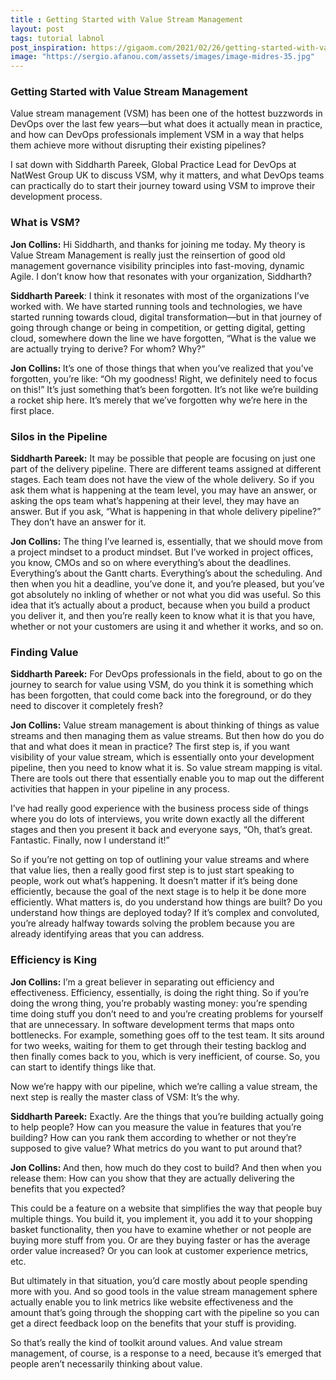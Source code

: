 ```yaml
---
title : Getting Started with Value Stream Management
layout: post
tags: tutorial labnol
post_inspiration: https://gigaom.com/2021/02/26/getting-started-with-value-stream-management/
image: "https://sergio.afanou.com/assets/images/image-midres-35.jpg"
---
```


<h3>Getting Started with Value Stream Management</h3>
<p>Value stream management (VSM) has been one of the hottest buzzwords in DevOps over the last few years—but what does it actually mean in practice, and how can DevOps professionals implement VSM in a way that helps them achieve more without disrupting their existing pipelines?</p>
<p>I sat down with Siddharth Pareek, Global Practice Lead for DevOps at NatWest Group UK to discuss VSM, why it matters, and what DevOps teams can practically do to start their journey toward using VSM to improve their development process.</p>
<h3>What is VSM?</h3>
<p><strong>Jon Collins:</strong> Hi Siddharth, and thanks for joining me today. My theory is Value Stream Management is really just the reinsertion of good old management governance visibility principles into fast-moving, dynamic Agile. I don&#8217;t know how that resonates with your organization, Siddharth?</p>
<p><strong>Siddharth Pareek</strong>: I think it resonates with most of the organizations I’ve worked with. We have started running tools and technologies, we have started running towards cloud, digital transformation—but in that journey of going through change or being in competition, or getting digital, getting cloud, somewhere down the line we have forgotten, “What is the value we are actually trying to derive? For whom? Why?”</p>
<p><strong>Jon Collins: </strong>It&#8217;s one of those things that when you&#8217;ve realized that you&#8217;ve forgotten, you&#8217;re like: “Oh my goodness! Right, we definitely need to focus on this!” It&#8217;s just something that&#8217;s been forgotten. It&#8217;s not like we&#8217;re building a rocket ship here. It&#8217;s merely that we&#8217;ve forgotten why we’re here in the first place.</p>
<h3>Silos in the Pipeline</h3>
<p><strong>Siddharth Pareek:</strong> It may be possible that people are focusing on just one part of the delivery pipeline. There are different teams assigned at different stages. Each team does not have the view of the whole delivery. So if you ask them what is happening at the team level, you may have an answer, or asking the ops team what’s happening at their level, they may have an answer. But if you ask, “What is happening in that whole delivery pipeline?” They don’t have an answer for it.</p>
<p><strong>Jon Collins:</strong> The thing I&#8217;ve learned is, essentially, that we should move from a project mindset to a product mindset. But I&#8217;ve worked in project offices, you know, CMOs and so on where everything&#8217;s about the deadlines. Everything&#8217;s about the Gantt charts. Everything&#8217;s about the scheduling. And then when you hit a deadline, you’ve done it, and you&#8217;re pleased, but you&#8217;ve got absolutely no inkling of whether or not what you did was useful. So this idea that it&#8217;s actually about a product, because when you build a product you deliver it, and then you&#8217;re really keen to know what it is that you have, whether or not your customers are using it and whether it works, and so on.</p>
<h3>Finding Value</h3>
<p><strong>Siddharth Pareek:</strong> For DevOps professionals in the field, about to go on the journey to search for value using VSM, do you think it is something which has been forgotten, that could come back into the foreground, or do they need to discover it completely fresh?</p>
<p><strong>Jon Collins:</strong> Value stream management is about thinking of things as value streams and then managing them as value streams. But then how do you do that and what does it mean in practice? The first step is, if you want visibility of your value stream, which is essentially onto your development pipeline, then you need to know what it is. So value stream mapping is vital. There are tools out there that essentially enable you to map out the different activities that happen in your pipeline in any process.</p>
<p>I&#8217;ve had really good experience with the business process side of things where you do lots of interviews, you write down exactly all the different stages and then you present it back and everyone says, “Oh, that&#8217;s great. Fantastic. Finally, now I understand it!”</p>
<p>So if you’re not getting on top of outlining your value streams and where that value lies, then a really good first step is to just start speaking to people, work out what&#8217;s happening. It doesn&#8217;t matter if it&#8217;s being done efficiently, because the goal of the next stage is to help it be done more efficiently. What matters is, do you understand how things are built? Do you understand how things are deployed today? If it&#8217;s complex and convoluted, you&#8217;re already halfway towards solving the problem because you are already identifying areas that you can address.</p>
<h3>Efficiency is King</h3>
<p><strong>Jon Collins:</strong> I&#8217;m a great believer in separating out efficiency and effectiveness. Efficiency, essentially, is doing the right thing. So if you&#8217;re doing the wrong thing, you&#8217;re probably wasting money: you&#8217;re spending time doing stuff you don&#8217;t need to and you&#8217;re creating problems for yourself that are unnecessary. In software development terms that maps onto bottlenecks. For example, something goes off to the test team. It sits around for two weeks, waiting for them to get through their testing backlog and then finally comes back to you, which is very inefficient, of course. So, you can start to identify things like that.</p>
<p>Now we&#8217;re happy with our pipeline, which we&#8217;re calling a value stream, the next step is really the master class of VSM: It&#8217;s the why.</p>
<p><strong>Siddharth Pareek:</strong> Exactly. Are the things that you’re building actually going to help people? How can you measure the value in features that you&#8217;re building? How can you rank them according to whether or not they&#8217;re supposed to give value? What metrics do you want to put around that?</p>
<p><strong>Jon Collins: </strong>And then, how much do they cost to build? And then when you release them: How can you show that they are actually delivering the benefits that you expected?</p>
<p>This could be a feature on a website that simplifies the way that people buy multiple things. You build it, you implement it, you add it to your shopping basket functionality, then you have to examine whether or not people are buying more stuff from you. Or are they buying faster or has the average order value increased? Or you can look at customer experience metrics, etc.</p>
<p>But ultimately in that situation, you&#8217;d care mostly about people spending more with you. And so good tools in the value stream management sphere actually enable you to link metrics like website effectiveness and the amount that&#8217;s going through the shopping cart with the pipeline so you can get a direct feedback loop on the benefits that your stuff is providing.</p>
<p>So that&#8217;s really the kind of toolkit around values. And value stream management, of course, is a response to a need, because it&#8217;s emerged that people aren&#8217;t necessarily thinking about value.</p>
